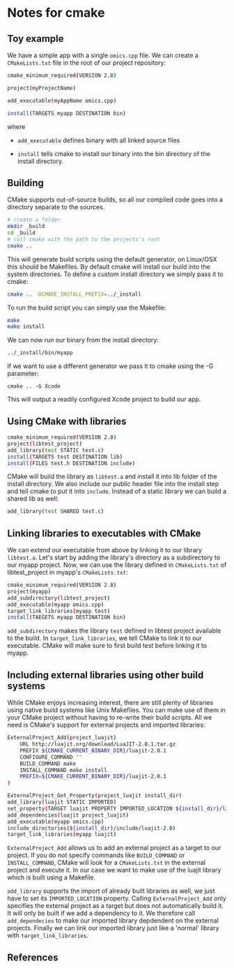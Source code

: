 # Notes for cmake

## Toy example
We have a simple app with a single `omics.cpp` file. We can create a `CMakeLists.txt` file in the root of our project repository:

```bash
cmake_minimum_required(VERSION 2.8)

project(myProjectName)

add_executable(myAppName omics.cpp)

install(TARGETS myapp DESTINATION bin)
```

where 
+ `add_executable` defines binary with all linked source files

+ `install` tells cmake to install our binary into the bin directory of the install directory.

## Building
CMake supports out-of-source builds, so all our compiled code goes into a directory separate to the sources.

```bash
# create a folder
mkdir _build
cd _build
# call cmake with the path to the projects's root
cmake ..
```

This will generate build scripts using the default generator, on Linux/OSX this should be Makefiles. By default cmake will install our build into the system directories. To define a custom install directory we simply pass it to cmake:

```bash
cmake .. -DCMAKE_INSTALL_PREFIX=../_install
```

To run the build script you can simply use the Makefile:

```bash
make
make install
```

We can now run our binary from the install directory:
```bash
../_install/bin/myapp
```

If we want to use a different generator we pass it to cmake using the -G parameter:

```
cmake .. -G Xcode
```
This will output a readily configured Xcode project to build our app.

## Using CMake with libraries
```bash
cmake_minimum_required(VERSION 2.8)
project(libtest_project)
add_library(test STATIC test.c)
install(TARGETS test DESTINATION lib)
install(FILES test.h DESTINATION include)
```

CMake will build the library as `libtest.a` and install it into lib folder of the install directory. We also include our public header file into the install step and tell cmake to put it into `include`. Instead of a static library we can build a shared lib as well:

```bash
add_library(test SHARED test.c)
```

## Linking libraries to executables with CMake
We can extend our executable from above by linking it to our library `libtest.a`. Let's start by adding the library's directory as a subdirectory to our myapp project. Now, we can use the library defined in `CMakeLists.txt` of libtest_project in myapp's `CMakeLists.txt`:

```bash
cmake_minimum_required(VERSION 2.8)
project(myapp)
add_subdirectory(libtest_project)
add_executable(myapp omics.cpp)
target_link_libraries(myapp test)
install(TAEGETS myapp DESTINATION bin)
```
`add_subdirectory` makes the library `test` defined in libtest project available to the build. In `target_link_libraries`, we tell CMake to link it to our executable. CMake will make sure to first build test before linking it to myapp.

## Including external libraries using other build systems
While CMake enjoys increasing interest, there are still plenty of libraries using native build systems like Unix Makefiles. You can make use of them in your CMake project without having to re-write their build scripts. All we need is CMake's support for external projects and imported libraries:

```bash
ExternalProject_Add(project_luajit)
    URL http://luajit.org/download/LuaJIT-2.0.1.tar.gz
    PREFIX ${CMAKE_CURRENT_BINARY_DIR}/luajit-2.0.1
    CONFIGURE_COMMAND ""
    BUILD_COMMAND make
    INSTALL_COMMAND make install
    PREFIX=${CMAKE_CURRENT_BINARY_DIR}/luajit-2.0.1
)

ExternalProject_Get_Property(project_luajit install_dir)
add_library(luajit STATIC IMPORTED)
set_property(TARGET luajit PROPERTY IMPORTED_LOCATION ${install_dir}/lib/libluajit-5.1.a)
add_dependencies(luajit project_luajit)
add_executable(myapp omics.cpp)
include_directories(${install_dir}/include/luajit-2.0)
target_link_libraries(myapp luajit)
```

`ExternalProject_Add` allows us to add an external project as a target to our project. If you do not specify commands like `BUILD_COMMAND` or `INSTALL_COMMAND`, CMake will look for a `CMakeLists.txt` in the external project and execute it. In our case we want to make use of the luajit library which is built using a Makefile.

`add_library` supports the import of already built libraries as well, we just have to set its `IMPORTED_LOCATION` property. Calling `ExternalProject_Add` only specifies the external project as a target but does not automatically build it. It will only be built if we add a dependency to it. We therefore call `add_dependecies` to make our imported library depdendent on the external projects. Finally we can link our imported library just like a 'normal' library with `target_link_libraries`.

## References
[1]: https://mirkokiefer.com/cmake-by-example-f95eb47d45b1